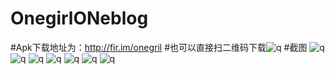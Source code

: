 # OnegirlONeblog
#Apk下载地址为：http://fir.im/onegril
#也可以直接扫二维码下载![q](https://raw.githubusercontent.com/fangxiaogang/phot/master/onegrilsao.png)
#截图
![q](https://github.com/fangxiaogang/phot/blob/master/one.gif?raw=true)
![q](https://raw.githubusercontent.com/fangxiaogang/phot/master/111.png)
![q](https://raw.githubusercontent.com/fangxiaogang/phot/master/222.png)
![q](https://raw.githubusercontent.com/fangxiaogang/phot/master/333.png)
![q](https://raw.githubusercontent.com/fangxiaogang/phot/master/444.png)
![q](https://raw.githubusercontent.com/fangxiaogang/phot/master/555.png)
![q](https://raw.githubusercontent.com/fangxiaogang/phot/master/666.png)

